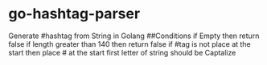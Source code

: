 # go-hashtag-parser
Generate #hashtag from String in Golang
##Conditions
if Empty then return false
if length greater than 140 then return false
if #tag is not place at the start then place # at the start
first letter of string should be Captalize
